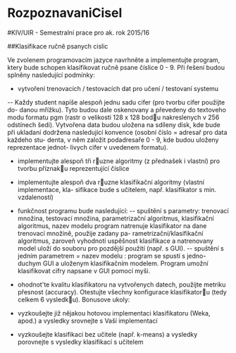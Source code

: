 # RozpoznavaniCisel

#KIV/UIR - Semestralní prace pro ak. rok 2015/16

##Klasifikace ručně psanych cislic

Ve zvolenem programovacím jazyce navrhněte a implementujte program, ktery bude
schopen klasifikovat ručně psane číslice 0 - 9. Při řešení budou splněny nasledující podmínky:

- vytvoření trenovacích / testovacích dat pro učení / testovaní systemu

-- Každy student napíše alespoň jednu sadu cifer (pro tvorbu cifer použijte do-
danou mřížku). Tyto budou dale oskenovany a převedeny do textoveho modu
formatu pgm (rastr o velikosti 128 x 128 bodu nakreslenych v 256 odstínech
šedi). Vytvořena data budou uložena na sdíleny disk, kde bude při ukladaní
dodržena nasledující konvence (osobní číslo = adresař pro data každeho stu-
denta, v něm založit podadresaře 0 - 9, kde budou uloženy reprezentace jednot-
livych cifer v uvedenem formatu).

- implementujte alespoň tři ruzne algoritmy (z přednašek i vlastní) pro tvorbu příznaku
reprezentující číslice

- implementujte alespoň dva ruzne klasifikační algoritmy (vlastní implementace, kla-
sifikace bude s učitelem, např. klasifikator s min. vzdaleností)

- funkčnost programu bude nasledující:
-- spuštění s parametry: trenovací množina, testovací množina, parametrizační algoritmus,
klasifikační algoritmus, nazev modelu
program natrenuje klasifikator na dane trenovací množině, použije zadany pa-
rametrizační/klasifikační algoritmus, zaroveň vyhodnotí uspěšnost klasifikace a
natrenovany model uloží do souboru pro pozdější použití (např. s GUI).
-- spuštění s jedním parametrem = nazev modelu : program se spustí s jedno-
duchym GUI a uloženym klasifikačním modelem. Program umožní klasifikovat
cifry napsane v GUI pomocí myši.

- ohodnot'te kvalitu klasifikatoru na vytvořenych datech, použijte metriku přesnost
(accuracy). Otestujte všechny konfigurace klasifikatoru (tedy celkem 6 vysledku).
Bonusove ukoly:

- vyzkoušejte již nějakou hotovou implementaci klasifikatoru (Weka, apod.) a vysledky
srovnejte s Vaší implementací

- vyzkoušejte klasifikaci bez učitele (např. k-means) a vysledky porovnejte s vysledky
klasifikací s učitelem
